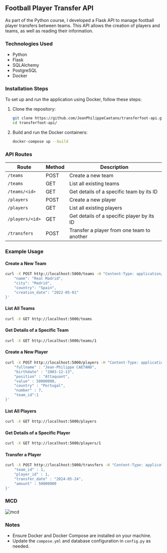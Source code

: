 ## Football Player Transfer API

As part of the Python course, I developed a Flask API to manage football player transfers between teams. This API allows the creation of players and teams, as well as reading their information.

### Technologies Used

- Python
- Flask
- SQLAlchemy
- PostgreSQL
- Docker

### Installation Steps

To set up and run the application using Docker, follow these steps:

1. Clone the repository:
   ```sh
   git clone https://github.com/JeanPhilippeCaetano/transferfoot-api.git
   cd transferfoot-api/
   ```

2. Build and run the Docker containers:
   ```sh
   docker-compose up --build
   ```

### API Routes

| Route             | Method | Description                                                   |
|-------------------|--------|---------------------------------------------------------------|
| `/teams`          | POST   | Create a new team                                             |
| `/teams`          | GET    | List all existing teams                                       |
| `/teams/<id>`     | GET    | Get details of a specific team by its ID                      |
| `/players`        | POST   | Create a new player                                           |
| `/players`        | GET    | List all existing players                                     |
| `/players/<id>`   | GET    | Get details of a specific player by its ID                    |
| `/transfers`      | POST   | Transfer a player from one team to another                    |

### Example Usage

#### Create a New Team

```sh
curl -X POST http://localhost:5000/teams -H "Content-Type: application/json" -d '{
    "name": "Real Madrid",
    "city": "Madrid",
    "country": "Spain",
    "creation_date": "2022-05-01"
}'
```

#### List All Teams

```sh
curl -X GET http://localhost:5000/teams
```

#### Get Details of a Specific Team

```sh
curl -X GET http://localhost:5000/teams/1
```

#### Create a New Player

```sh
curl -X POST http://localhost:5000/players -H "Content-Type: application/json" -d '{
    "fullname" : "Jean-Philippe CAETANO",
    "birthdate" : "2003-12-13",
    "position" : "Attaquant",
    "value" : 50000000,
    "country" : "Portugal",
    "number" : 7,
    "team_id":1
}'
```

#### List All Players

```sh
curl -X GET http://localhost:5000/players
```

#### Get Details of a Specific Player

```sh
curl -X GET http://localhost:5000/players/1
```

#### Transfer a Player

```sh
curl -X POST http://localhost:5000/transfers -H "Content-Type: application/json" -d '{
    "team_id" : 1,
    "player_id" : 1,
    "transfer_date" : "2024-05-24",
    "amount" : 50000000
}'
```

### MCD

![mcd](https://github.com/JeanPhilippeCaetano/transferfoot-api/mcd-bdd.png)

### Notes

- Ensure Docker and Docker Compose are installed on your machine.
- Update the `compose.yml` and database configuration in `config.py` as needed.
